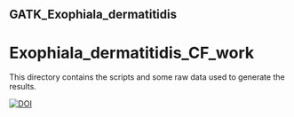 ## GATK_Exophiala_dermatitidis
# Exophiala_dermatitidis_CF_work

This directory contains the scripts and some raw data used to generate the results.

[![DOI](https://zenodo.org/badge/DOI/10.5281/zenodo.5646872.svg)](https://doi.org/10.5281/zenodo.5646872)

